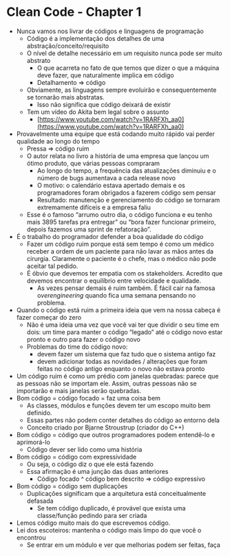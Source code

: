 # Clean Code - Chapter 1

- Nunca vamos nos livrar de códigos e linguagens de programação
    - Código é a implementação dos detalhes de uma abstração/conceito/requisito
    - O nível de detalhe necessário em um requisito nunca pode ser muito abstrato
        - O que acarreta no fato de que temos que dizer o que a máquina deve fazer, que naturalmente implica em código
        - Detalhamento ⇒ código
    - Obviamente, as linguagens sempre evoluirão e consequentemente se tornarão mais abstratas.
        - Isso não significa que código deixará de existir
    - Tem um vídeo do Akita bem legal sobre o assunto
        - [https://www.youtube.com/watch?v=1RARFXh_aa0](https://www.youtube.com/watch?v=1RARFXh_aa0)
- Provavelmente uma equipe que está codando muito rápido vai perder qualidade ao longo do tempo
    - Pressa ⇒ código ruim
    - O autor relata no livro a história de uma empresa que lançou um ótimo produto, que várias pessoas compraram
        - Ao longo do tempo, a frequência das atualizações diminuiu e o número de bugs aumentava a cada release novo
        - O motivo: o calendário estava apertado demais e os programadores foram obrigados a fazerem código sem pensar
        - Resultado: manutenção e gerenciamento do código se tornaram extremamente difíceis e a empresa faliu
    - Esse é o famoso “arrumo outro dia, o código funciona e eu tenho mais 3895 tarefas pra entregar” ou “bora fazer funcionar primeiro, depois fazemos uma sprint de refatoração”.
- É o trabalho do programador defender a boa qualidade do código
    - Fazer um código ruim porque está sem tempo é como um médico receber a ordem de um paciente para não lavar as mãos antes da cirurgia. Claramente o paciente é o chefe, mas o médico não pode aceitar tal pedido.
    - É óbvio que devemos ter empatia com os stakeholders. Acredito que devemos encontrar o equilíbrio entre velocidade e qualidade.
        - As vezes pensar demais é ruim também. É fácil cair na famosa o*verengineering* quando fica uma semana pensando no problema.
- Quando o código está ruim a primeira ideia que vem na nossa cabeça é fazer começar do zero
    - Não é uma ideia uma vez que você vai ter que dividir o seu time em dois: um time para manter o código “legado” até o código novo estar pronto e outro para fazer o código novo
    - Problemas do time do código novo:
        - devem fazer um sistema que faz tudo que o sistema antigo faz
        - devem adicionar todas as novidades / alterações que foram feitas no código antigo enquanto o novo não estava pronto
- Um código ruim é como um prédio com janelas quebradas: parece que as pessoas não se importam ele. Assim, outras pessoas não se importarão e mais janelas serão quebradas.
- Bom código = código focado = faz uma coisa bem
    - As classes, módulos e funções devem ter um escopo muito bem definido.
    - Essas partes não podem conter detalhes do código ao entorno dela
    - Conceito criado por Bjarne Stroustrup (criador do C++)
- Bom código = código que outros programadores podem entendê-lo e aprimorá-lo
    - Código dever ser lido como uma história
- Bom código = código com expressividade
    - Ou seja, o código diz o que ele está fazendo
    - Essa afirmação é uma junção das duas anteriores
        - Código focado ^ código bem descrito ⇒ código expressivo
- Bom código = código sem duplicações
    - Duplicações significam que a arquitetura está conceitualmente defasada
        - Se tem código duplicado, é provável que exista uma classe/função pedindo para ser criada
- Lemos código muito mais do que escrevemos código.
- Lei dos escoteiros: mantenha o código mais limpo do que você o encontrou
    - Se entrar em um módulo e ver que melhorias podem ser feitas, faça
